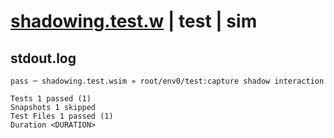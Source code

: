 # [shadowing.test.w](../../../../../tests/valid/shadowing.test.w) | test | sim

## stdout.log
```log
pass ─ shadowing.test.wsim » root/env0/test:capture shadow interaction

Tests 1 passed (1)
Snapshots 1 skipped
Test Files 1 passed (1)
Duration <DURATION>
```

